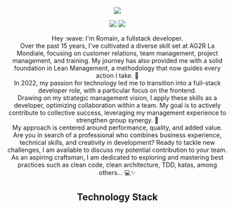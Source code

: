 <p align="center">

</p align="center">


<p align="center">
  <a href="https://www.romainconstant.fr">
    <img src="https://github.com/Romain-Constant/Romain-Constant/assets/112573027/b3ee8107-d93e-4552-839a-28c671ab4fd1" />
  </a>
</p>


<p align="center">
<img src="https://badges.pufler.dev/repos/Romain-Constant"/>
  <img src="https://badges.pufler.dev/commits/yearly/Romain-Constant" />
</p>

<p align="center">
Hey :wave: I'm Romain, a fullstack developer.<br>
Over the past 15 years, I've cultivated a diverse skill set at AG2R La Mondiale, focusing on customer relations, team management, project management, and training. My journey has also provided me with a solid foundation in Lean Management, a methodology that now guides every action I take. 🌱<br>
In 2022, my passion for technology led me to transition into a full-stack developer role, with a particular focus on the frontend.<br>
Drawing on my strategic management vision, I apply these skills as a developer, optimizing collaboration within a team. My goal is to actively contribute to collective success, leveraging my management experience to strengthen group synergy. 🚀<br>
My approach is centered around performance, quality, and added value.<br>
Are you in search of a professional who combines business experience, technical skills, and creativity in development? Ready to tackle new challenges, I am available to discuss my potential contribution to your team.<br>
As an aspiring craftsman, I am dedicated to exploring and mastering best practices such as clean code, clean architecture, TDD, katas, among others... 💻✨
</p>
 


<h2 align="center">Technology Stack</h2>

